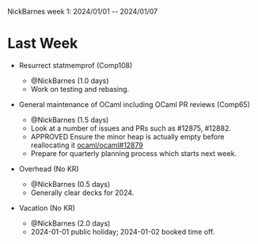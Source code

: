 NickBarnes week 1: 2024/01/01 -- 2024/01/07

# Last Week

- Resurrect statmemprof (Comp108)
  - @NickBarnes (1.0 days)
  - Work on testing and rebasing.

- General maintenance of OCaml including OCaml PR reviews (Comp65)
  - @NickBarnes (1.5 days)
  - Look at a number of issues and PRs such as #12875, #12882.
  - APPROVED Ensure the minor heap is actually empty before reallocating it [ocaml/ocaml#12879](https://github.com/ocaml/ocaml/pull/12879#pullrequestreview-1804727466)
  - Prepare for quarterly planning process which starts next week.

- Overhead (No KR)
  - @NickBarnes (0.5 days)
  - Generally clear decks for 2024.

- Vacation (No KR)
  - @NickBarnes (2.0 days)
  - 2024-01-01 public holiday; 2024-01-02 booked time off.
